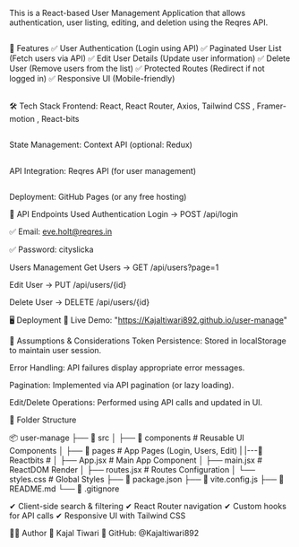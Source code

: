 This is a React-based User Management Application that allows authentication, user listing, editing, and deletion using the Reqres API.
##
📌 Features
✅ User Authentication (Login using API)
✅ Paginated User List (Fetch users via API)
✅ Edit User Details (Update user information)
✅ Delete User (Remove users from the list)
✅ Protected Routes (Redirect if not logged in)
✅ Responsive UI (Mobile-friendly)
##
🛠️ Tech Stack
Frontend: React, React Router, Axios, Tailwind CSS , Framer-motion , React-bits
##
State Management: Context API (optional: Redux)
##
API Integration: Reqres API (for user management)
##
Deployment: GitHub Pages (or any free hosting)

📌 API Endpoints Used
Authentication
Login → POST /api/login

✅ Email: eve.holt@reqres.in

✅ Password: cityslicka

Users Management
Get Users → GET /api/users?page=1

Edit User → PUT /api/users/{id}

Delete User → DELETE /api/users/{id}

🖥️ Deployment
🔗 Live Demo: "https://Kajaltiwari892.github.io/user-manage"

📌 Assumptions & Considerations
Token Persistence: Stored in localStorage to maintain user session.

Error Handling: API failures display appropriate error messages.

Pagination: Implemented via API pagination (or lazy loading).

Edit/Delete Operations: Performed using API calls and updated in UI.

📜 Folder Structure

📦 user-manage
├── 📂 src
│   ├── 📂 components  # Reusable UI Components
│   ├── 📂 pages       # App Pages (Login, Users, Edit)
|   |---📂 Reactbits   #
│   ├── App.jsx        # Main App Component
│   ├── main.jsx       # ReactDOM Render
│   ├── routes.jsx     # Routes Configuration
│   └── styles.css     # Global Styles
├── 📄 package.json
├── 📄 vite.config.js
├── 📄 README.md
└── 📄 .gitignore
 
✔ Client-side search & filtering
✔ React Router navigation
✔ Custom hooks for API calls
✔ Responsive UI with Tailwind CSS

👨‍💻 Author
👤 Kajal Tiwari
📌 GitHub: @Kajaltiwari892
 
 
 
